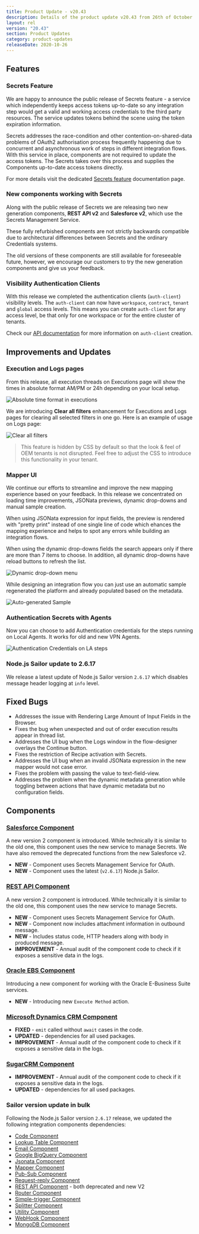 ```yaml
---
title: Product Update - v20.43
description: Details of the product update v20.43 from 26th of October 2020.
layout: rel
version: "20.43"
section: Product Updates
category: product-updates
releaseDate: 2020-10-26
---
```


## Features

### Secrets Feature

We are happy to announce the public release of Secrets feature - a service which independently
keeps access tokens up-to-date so any integration step would get a valid and working
access credentials to the third party resources. The service updates tokens behind the
scene using the token expiration information.

Secrets addresses the race-condition and other contention-on-shared-data problems
of OAuth2 authorisation process frequently happening due to concurrent and asynchronous
work of steps in different integration flows. With this service in place, components
are not required to update the access tokens. The Secrets takes over this process
and supplies the Components up-to-date access tokens directly.

For more details visit the dedicated [Secrets feature](/getting-started/secrets)
documentation page.

### New components working with Secrets

Along with the public release of Secrets we are releasing two new generation
components, **REST API v2** and **Salesforce v2**, which use the Secrets Management Service.

These fully refurbished components are not strictly backwards compatible due to
architectural differences between Secrets and the ordinary Credentials systems.

The old versions of these components are still available for foreseeable future,
however, we encourage our customers to try the new generation components and give
us your feedback.

### Visibility Authentication Clients

With this release we completed the authentication clients (`auth-client`)
visibility levels. The `auth-client` can now have `workspace`, `contract`, `tenant`
and `global` access levels. This means you can create `auth-client` for any access
level, be that only for one workspace or for the entire cluster of tenants.

Check our [API documentation]({{site.data.tenant.apiBaseUri}}/docs/v2/#create-auth-client)
for more information on `auth-client` creation.

## Improvements and Updates

### Execution and Logs pages

From this release, all execution threads on Executions page will show the times
in absolute format AM/PM or 24h depending on your local setup.

![Absolute time format in executions](/assets/img/RN/2043/execution-abstime.png)

We are introducing **Clear all filters** enhancement for Executions and Logs pages
for clearing all selected filters in one go. Here is an example of usage on Logs
page:

![Clear all filters](/assets/img/RN/2043/clear-all-filters.gif)

> This feature is hidden by CSS by default so that the look & feel of OEM tenants
> is not disrupted. Feel free to adjust the CSS to introduce this functionality in your tenant.

### Mapper UI

We continue our efforts to streamline and improve the new mapping experience
based on your feedback. In this release we concentrated on loading time
improvements, JSONata previews, dynamic drop-downs and manual sample creation.

When using JSONata expression for input fields, the preview is rendered with
"pretty print" instead of one single line of code which ehances the mapping
experience and helps to spot any errors while building an integration flows.

When using the dynamic drop-downs fields the search appears only if there are
more than 7 items to choose. In addition, all dynamic drop-downs have reload buttons
to refresh the list.

![Dynamic drop-down menu](/assets/img/RN/2043/dynamic-drop-down.png)

While designing an integration flow you can just use an automatic sample regenerated
the platform and already populated based on the metadata.

![Auto-generated Sample](/assets/img/RN/2043/generated-sample.png)


### Authentication Secrets with Agents

Now you can choose to add Authentication credentials for the steps running on
Local Agents. It works for old and new VPN Agents.

![Authentication Credentials on LA steps](/assets/img/RN/2043/auth-cred-la.png)

### Node.js Sailor update to 2.6.17

We release a latest update of Node.js Sailor version `2.6.17` which disables
message header logging at `info` level.

## Fixed Bugs

*   Addresses the issue with Rendering Large Amount of Input Fields in the Browser.
*   Fixes the bug when unexpected and out of order execution results appear in thread list.
*   Addresses the UI bug when the Logs window in the flow-designer overlays the Continue button.
*   Fixes the restriction of Recipe activation with Secrets.
*   Addresses the UI bug when an invalid JSONata expression in the new mapper would not case error.
*   Fixes the problem with passing the value to text-field-view.
*   Addresses the problem when the dynamic metadata generation while toggling between actions that have dynamic metadata but no configuration fields.

## Components

### [Salesforce Component](/components/salesforce/)

A new version 2 component is introduced. While technically it is similar to the
old one, this component uses the new service to manage Secrets. We have also removed
the deprecated functions from the new Salesforce v2.

*   **NEW** - Component uses Secrets Management Service for OAuth.
*   **NEW** - Component uses the latest (`v2.6.17`) Node.js Sailor.

### [REST API Component](/components/rest-api/)

A new version 2 component is introduced. While technically it is similar to the
old one, this component uses the new service to manage Secrets.

*   **NEW** - Component uses Secrets Management Service for OAuth.
*   **NEW** - Component now includes attachment information in outbound message.
*   **NEW** - Includes status code, HTTP headers along with body in produced message.
*   **IMPROVEMENT** - Annual audit of the component code to check if it exposes a sensitive data in the logs.

### [Oracle EBS Component](/components/oracle-ebs/)

Introducing a new component for working with the Oracle E-Business Suite services.

*  **NEW** - Introducing new `Execute Method` action.

### [Microsoft Dynamics CRM Component](/components/msdynamics-crm/)

*   **FIXED** - `emit` called without `await` cases in the code.
*   **UPDATED** - dependencies for all used packages.
*   **IMPROVEMENT** - Annual audit of the component code to check if it exposes a sensitive data in the logs.

### [SugarCRM Component](/components/sugarcrm/)

*   **IMPROVEMENT** - Annual audit of the component code to check if it exposes a sensitive data in the logs.
*   **UPDATED** - dependencies for all used packages.

### Sailor version update in bulk

Following the Node.js Sailor version `2.6.17` release, we updated the following
integration components dependencies:

*   [Code Component](/components/code/)
*   [Lookup Table Component](/components/lookup-table/)
*   [Email Component](/components/email/)
*   [Google BigQuery Component](/components/google-bigquery/)
*   [Jsonata Component](/components/jsonata/)
*   [Mapper Component](/components/mapper/)
*   [Pub-Sub Component](/components/pub-sub/)
*   [Request-reply Component](/components/request-reply/)
*   [REST API Component](/components/rest-api/) - both deprecated and new V2
*   [Router Component](/components/router/)
*   [Simple-trigger Component](/components/simple-trigger/)
*   [Splitter Component](/components/splitter/)
*   [Utility Component](/components/utility/)
*   [WebHook Component](/components/webhook/)
*   [MongoDB Component](/components/mongodb/)
